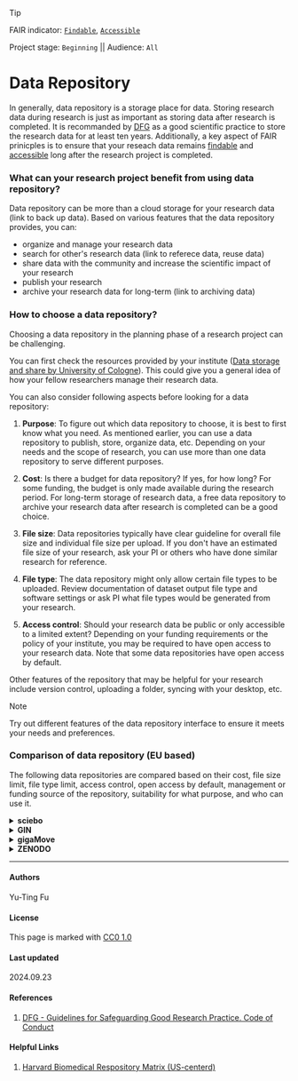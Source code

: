 >[!TIP]
> FAIR indicator: <code>[Findable]()</code>, <code>[Accessible]()</code>
>  
> Project stage: <code>Beginning</code>  || Audience: <code>All</code>

# Data Repository

In generally, data repository is a storage place for data. Storing research data during research is just as important as storing data after research is completed. It is recommanded by [DFG](https://zenodo.org/records/6472827#.ZD-taYTP02w) as a good scientific practice to store the research data for at least ten years. Additionally, a key aspect of FAIR prinicples is to ensure that your reseach data remains [findable]() and [accessible]() long after the research project is completed. 

### What can your research project benefit from using data repository?

Data repository can be more than a cloud storage for your research data (link to back up data). Based on various features that the data repository provides, you can:

- organize and manage your research data
- search for other's research data (link to referece data, reuse data)
- share data with the community and increase the scientific impact of your research
- publish your research
- archive your research data for long-term (link to archiving data) <!--further provide repo for archiving data and things to be aware of etc-->

### How to choose a data repository?

Choosing a data repository in the planning phase of a research project can be challenging.

You can first check the resources provided by your institute ([Data storage and share by University of Cologne](https://rrzk.uni-koeln.de/daten-speichern-teilen)). This could give you a general idea of how your fellow researchers manage their research data. 

You can also consider following aspects before looking for a data repository:

1. <b>Purpose</b>: To figure out which data repository to choose, it is best to first know what you need. As mentioned earlier, you can use a data repository to publish, store, organize data, etc. Depending on your needs and the scope of research, you can use more than one data repository to serve different purposes.

2. <b>Cost</b>: Is there a budget for data repository? If yes, for how long? For some funding, the budget is only made available during the research period. For long-term storage of research data, a free data repository to archive your research data after research is completed can be a good choice.

3. <b>File size</b>: Data repositories typically have clear guideline for overall file size and individual file size per upload. If you don't have an estimated file size of your research, ask your PI or others who have done similar research for reference. 

4. <b>File type</b>: The data repository might only allow certain file types to be uploaded. Review documentation of dataset output file type and software settings or ask PI what file types would be generated from your research.

5. <b>Access control</b>: Should your research data be public or only accessible to a limited extent? Depending on your funding requirements or the policy of your institute, you may be required to have open access to your research data. Note that some data repositories have open access by default. 

Other features of the repository that may be helpful for your research include version control, uploading a folder, syncing with your desktop, etc.

>[!NOTE] 
>Try out different features of the data repository interface to ensure it meets your needs and preferences.

### Comparison of data repository (EU based)

The following data repositories are compared based on their cost, file size limit, file type limit, access control, open access by default, management or funding source of the repository, suitability for what purpose, and who can use it.

<details>
  <summary><b>sciebo</b></summary>
  
  1. Cost: Free
  2. File size limit: Personal space up to 500GB. Project box up to 2 TB.
  3. File type limit: No
  4. Has access control: You can share data with sciebo-user or share via a link.
  5. Is open access by default: No
  6. Management or funding source of the repository: Funded by NRW ministry of culture and science.
  7. Suitable for: Data organization, project collaboration, cloud storage.  
  8. Who can use it: Person associated with NRW institutes. A guest account can be created by an existing user.

     [Link to sciebo](https://hochschulcloud.nrw/)
</details>

<details>
  <summary><b>GIN</b></summary>

  1. Cost: Free
  2. File size limit: 10 GB per file for up to 100 files in personal space.
  3. File type limit: No
  4. Has access control: You can set it to private and set your team mate as collaborator.
  5. Is open access by default: No
  6. Management or funding source of the repository: Funded by BMBF (Grant 01GQ1302) and the Bernstein Center Munich. Managed by LMU.
  7. Suitable for: Data organization, projet collaboration, publishing. 
  8. Who can use it: Anyone can register. An SSH key is required to upload files.

     [Link to GIN](https://gin.g-node.org/)  
</details>

<details>
  <summary><b>gigaMove</b></summary>

  1. Cost: Free
  2. File size limit: The personal account can store up to 1 TB in total and up to 100 GB per file. 
  3. File type limit: No
  4. Has access control: Only users with a link can download the file. The link can be protected with a password.
  5. Is open access by default: No
  6. Management or funding source of the repository: Managed by RWTH.
  7. Suitable for: Project collaboration, cloud storage.
  8. Who can use it: Person from one of the DFN organizations.

     [Link to gigaMove](https://gigamove.rwth-aachen.de/en)
    
</details>

<details>
  <summary><b>ZENODO</b></summary>

  1. Cost: Free
  2. File size limit: Up to 50 GB in total. The limit can be lifted by request. 
  3. File type limit: No
  4. Has access control: Can set the repository to public, embargoed, or public with restricted files.
  5. Is open access by default: After published, the repository is public.
  6. Management or funding source of the repository: managed by CERN.
  7. Suitable for: Searching other's data, publishing. 
  8. Who can use it: Anyone

     [Link to ZENODO](https://zenodo.org/)
  
</details>


---
#### Authors
Yu-Ting Fu

#### License
This page is marked with [CC0 1.0](https://creativecommons.org/publicdomain/zero/1.0/?ref=chooser-v1)

#### Last updated
2024.09.23

#### References
1. [DFG - Guidelines for Safeguarding Good Research Practice. Code of Conduct](https://zenodo.org/records/6472827#.ZD-taYTP02w)

#### Helpful Links
1. [Harvard Biomedical Respository Matrix (US-centerd)](https://zenodo.org/records/10651775)
